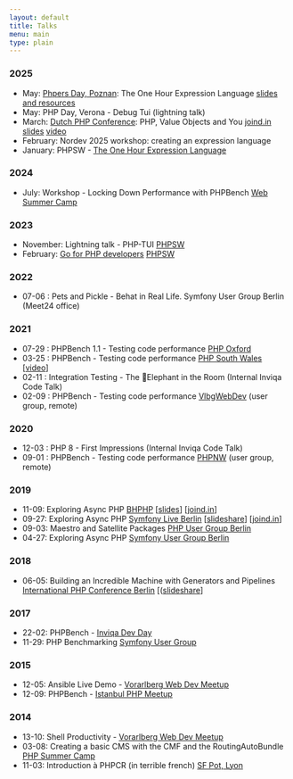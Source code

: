 ```yaml
---
layout: default
title: Talks
menu: main
type: plain
---
```


### 2025

- May: [Phpers Day, Poznan](https://phpers.day/): The One Hour Expression Language [slides and resources](/presentation/phpers2025-onehourexpr/)
- May: PHP Day, Verona - Debug Tui (lightning talk)
- March: [Dutch PHP Conference](https://phpconference.nl/): PHP, Value Objects and You [joind.in](https://joind.in/event/dutch-php-conference-2025/php-value-objects-and-you-) [slides](/slides/2025/dpc-php-value-objects-and-you/presentation.html) [video](https://phpconference.nl/session/value-objects-and-you/)
- February: Nordev 2025 workshop: creating an expression language
- January: PHPSW - [The One Hour Expression Language](https://www.meetup.com/php-sw/events/305093943/?eventOrigin=group_past_events) 

### 2024

- July: Workshop - Locking Down Performance with PHPBench [Web Summer Camp](https://websummercamp.com/2024/workshop/locking-down-performance-with-phpbench)

### 2023

- November: Lightning talk - PHP-TUI [PHPSW](https://phpsw.uk/)
- February: [Go for PHP developers](https://phpsw.uk/talks/go-for-php-developers) [PHPSW](https://phpsw.uk/)

### 2022

- 07-06 : Pets and Pickle - Behat in Real Life. Symfony User Group Berlin (Meet24 office)

### 2021

- 07-29 : PHPBench 1.1 - Testing code performance [PHP Oxford](https://www.meetup.com/PHP-Oxford/events/sksjlsycckblc/)
- 03-25 : PHPBench - Testing code performance [PHP South Wales](https://www.youtube.com/watch?v=-qxu6n9Q-3k) [[video](https://www.youtube.com/watch?v=-qxu6n9Q-3k)]
- 02-11 : Integration Testing - The 🐘Elephant in the Room (Internal Inviqa Code Talk)
- 02-09 : PHPBench - Testing code performance [VlbgWebDev](https://www.meetup.com/de-DE/VlbgWebDev/events/llpqfryccdbmb/) (user group, remote)

### 2020

- 12-03 : PHP 8 - First Impressions (Internal Inviqa Code Talk)
- 09-01 : PHPBench - Testing code performance [PHPNW](https://www.phpnw.org.uk/) (user group, remote)

### 2019

- 11-09: Exploring Async PHP [BHPHP](https://www.bgphp.org/) [[slides](https://www.slideshare.net/dantleech/2019-11bgphp)] [[joind.in](https://joind.in/event/bulgaria-php-conference-2019/exploring-async-php)]
- 09-27: Exploring Async PHP [Symfony Live Berlin](https://berlin2019.live.symfony.com/) [[slideshare](http://www.slideshare.net/dantleech/exploring-async-php-sf-live-berlin-2019)] [[joind.in](https://t.co/BrJhuB2ofm)]
- 09-03: Maestro and Satellite Packages [PHP User Group Berlin](https://www.bephpug.de/2019/09/03/september.html) 
- 04-27: Exploring Async PHP [Symfony User Group
  Berlin](https://www.meetup.com/sfugberlin/events/259698377/)

### 2018

- 06-05: Building an Incredible Machine with Generators and Pipelines [International PHP Conference
  Berlin](https://phpconference.com/php-development/building-an-incredible-machine-with-generators-and-pipelines-in-php/) [([slideshare](https://www.slideshare.net/dantleech/building-and-incredible-machine-with-pipelines-and-generators-in-php-ipc-berlin)]

### 2017

- 22-02: PHPBench - [Inviqa Dev Day](https://joind.in/event/inviqa-dev-day-2017/phpbench)
- 11-29: PHP Benchmarking [Symfony User Group](https://www.meetup.com/sfugberlin/events/245025070)

### 2015

- 12-05: Ansible Live Demo - [Vorarlberg Web Dev Meetup](https://www.meetup.com/vlbgwebdev/)
- 12-09: PHPBench - [Istanbul PHP Meetup](https://kommunity.com/istanbulphp/events/225200327)

### 2014

- 13-10: Shell Productivity - [Vorarlberg Web Dev Meetup](https://www.meetup.com/vlbgwebdev/)
- 03-08: Creating a basic CMS with the CMF and the RoutingAutoBundle [PHP
  Summer Camp](https://2014.phpsummercamp.com/Programme/Creating-a-Basic-CMS-with-the-CMF-and-the-RoutingAutoBundle-intermediate)
- 11-03: Introduction à PHPCR (in terrible french) [SF Pot, Lyon](https://github.com/SfPot/2014-talks?tab=readme-ov-file#introduction-%C3%A0-phpcr-french)
